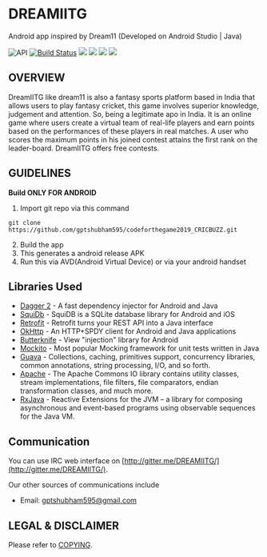 

# **DREAMIITG**


Android app inspired by Dream11 (Developed on Android Studio | Java)




 ![API](https://img.shields.io/badge/API-17%2B-blue.svg?style=flat)
 [![Build Status](https://travis-ci.org/googlesamples/google-services.svg?branch=master)](https://travis-ci.org/googlesamples/google-services)
 ![](https://img.shields.io/badge/-Java-brightgreen.svg)
 ![](https://img.shields.io/badge/-XML-blue.svg)
 ![](https://img.shields.io/badge/Android%20SDK%20Version-28.0.0-brightgreen.svg)
 [![](https://img.shields.io/badge/chat-on%20gitter-brightgreen.svg)](https://gitter.me/DREAMIITG)
 



## OVERVIEW


DreamIITG like dream11 is also a fantasy sports platform based in India that allows users to play fantasy cricket, this game involves superior knowledge, judgement and attention. So,  being a legitimate apo in India. It is an online game where users create a virtual team of real-life players and earn points based on the performances of these players in real matches. A user who scores the maximum points in his joined contest attains the first rank on the leader-board. DreamIITG offers free contests. 



## GUIDELINES

**Build ONLY FOR ANDROID**

1) Import git repo via this command
```
git clone https://github.com/gptshubham595/codeforthegame2019_CRICBUZZ.git
```
2) Build the app
3) This generates a android release APK
4) Run this via AVD(Android Virtual Device) or via your android handset



## Libraries Used

- [Dagger 2](https://github.com/google/dagger) - A fast dependency injector for Android and Java
- [SquiDb](https://github.com/yahoo/squidb) - SquiDB is a SQLite database library for Android and iOS
- [Retrofit](http://square.github.io/retrofit/) - Retrofit turns your REST API into a Java interface
- [OkHttp](https://github.com/square/okhttp) - An HTTP+SPDY client for Android and Java applications
- [Butterknife](http://jakewharton.github.io/butterknife/) - View "injection" library for Android
- [Mockito](https://github.com/mockito/mockito) - Most popular Mocking framework for unit tests written in Java 
- [Guava](https://github.com/google/guava) - Collections, caching, primitives support, concurrency libraries, common annotations, string processing, I/O, and so forth.
- [Apache](https://github.com/apache/commons-io) - The Apache Commons IO library contains utility classes, stream implementations, file filters, file comparators, endian transformation classes, and much more.
- [RxJava](https://github.com/ReactiveX/RxJava) - Reactive Extensions for the JVM – a library for composing asynchronous and event-based programs using observable sequences for the Java VM.



## Communication


You can use IRC web interface on [http://gitter.me/DREAMIITG/](http://gitter.me/DREAMIITG/).

Our other sources of communications include

- Email: gptshubham595@gmail.com 



## LEGAL & DISCLAIMER

Please refer to [COPYING](LICENSE).





























